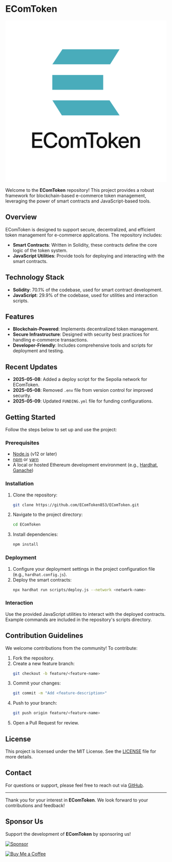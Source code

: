 # EComToken

![EComToken Logo](./ECT-3.png)


Welcome to the **EComToken** repository! This project provides a robust framework for blockchain-based e-commerce token management, leveraging the power of smart contracts and JavaScript-based tools.

## Overview

EComToken is designed to support secure, decentralized, and efficient token management for e-commerce applications. The repository includes:
- **Smart Contracts**: Written in Solidity, these contracts define the core logic of the token system.
- **JavaScript Utilities**: Provide tools for deploying and interacting with the smart contracts.

## Technology Stack

- **Solidity**: 70.1% of the codebase, used for smart contract development.
- **JavaScript**: 29.9% of the codebase, used for utilities and interaction scripts.

## Features

- **Blockchain-Powered**: Implements decentralized token management.
- **Secure Infrastructure**: Designed with security best practices for handling e-commerce transactions.
- **Developer-Friendly**: Includes comprehensive tools and scripts for deployment and testing.

## Recent Updates

- **2025-05-08**: Added a deploy script for the Sepolia network for EComToken.
- **2025-05-08**: Removed `.env` file from version control for improved security.
- **2025-05-09**: Updated `FUNDING.yml` file for funding configurations.

## Getting Started

Follow the steps below to set up and use the project:

### Prerequisites
- [Node.js](https://nodejs.org/) (v12 or later)
- [npm](https://www.npmjs.com/) or [yarn](https://yarnpkg.com/)
- A local or hosted Ethereum development environment (e.g., [Hardhat](https://hardhat.org/), [Ganache](https://trufflesuite.com/ganache/))

### Installation

1. Clone the repository:
   ```bash
   git clone https://github.com/EComToken853/EComToken.git
   ```

2. Navigate to the project directory:
   ```bash
   cd EComToken
   ```

3. Install dependencies:
   ```bash
   npm install
   ```

### Deployment

1. Configure your deployment settings in the project configuration file (e.g., `hardhat.config.js`).
2. Deploy the smart contracts:
   ```bash
   npx hardhat run scripts/deploy.js --network <network-name>
   ```

### Interaction

Use the provided JavaScript utilities to interact with the deployed contracts. Example commands are included in the repository's scripts directory.

## Contribution Guidelines

We welcome contributions from the community! To contribute:

1. Fork the repository.
2. Create a new feature branch:
   ```bash
   git checkout -b feature/<feature-name>
   ```
3. Commit your changes:
   ```bash
   git commit -m "Add <feature-description>"
   ```
4. Push to your branch:
   ```bash
   git push origin feature/<feature-name>
   ```
5. Open a Pull Request for review.

## License

This project is licensed under the MIT License. See the [LICENSE](LICENSE) file for more details.

## Contact

For questions or support, please feel free to reach out via [GitHub](https://github.com/EComToken853).

---

Thank you for your interest in **EComToken**. We look forward to your contributions and feedback!


## Sponsor Us

Support the development of **EComToken** by sponsoring us!

[![Sponsor](https://img.shields.io/badge/Sponsor-%E2%99%A1%20Ethereum-blue)](https://etherscan.io/address/0x4a96bae7b7e8626d06360a734e66b28bf6f6da51)


[![Buy Me a Coffee](https://img.shields.io/badge/Buy%20Me%20a%20Coffee-%E2%98%95-yellow)](https://www.buymeacoffee.com/ecomtoken)
